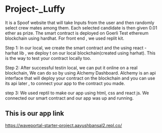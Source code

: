 # Project-_Luffy
It is a Spoof website that will take Inputs from the user and then randomly select crew mates among them. Each selected candidate is then given 0.01 ether as prize. The 
smart contract is deployed on Goerli Test ethereum blockchain using hardhat. For front end , we used replit kit.



Step 1:
In our local, we create the smart contract and the using react - harhat lib , we deploy t on our local blockchain(created using harhat).
This is the way to test your contract locally too.

Step 2:
After successful testin local, we can put it online on a real blockchain, We can do so by using Alchemy Dashboard.
Alchemy is an api interface that will deploy your contract on the blockchain and you can use its api later , to connect your app to the contract you made.

step 3:
We used reptil to make our app using html, css and react js. We connected
our smart contract and our app was up and running.


## This is our app link
https://waveportal-starter-project.aayushbansal2.repl.co/

